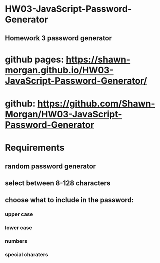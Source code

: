 # HW03-JavaScript-Password-Generator
## Homework 3 password generator

# github pages: https://shawn-morgan.github.io/HW03-JavaScript-Password-Generator/
# github: https://github.com/Shawn-Morgan/HW03-JavaScript-Password-Generator

# Requirements
## random password generator
## select between 8-128 characters
## choose what to include in the password:
### upper case
### lower case
### numbers
### special charaters